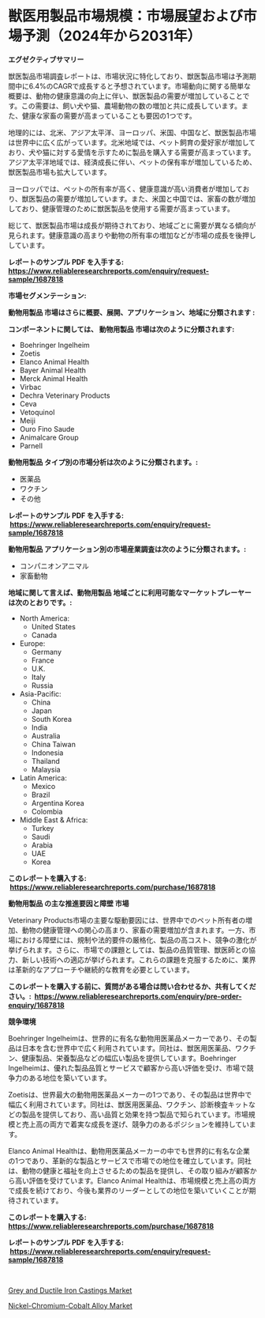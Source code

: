 <p><h1>獣医用製品市場規模：市場展望および市場予測（2024年から2031年）</h1></p><p><strong>エグゼクティブサマリー</strong></p>
<p><p>獣医製品市場調査レポートは、市場状況に特化しており、獣医製品市場は予測期間中に6.4%のCAGRで成長すると予想されています。市場動向に関する簡単な概要は、動物の健康意識の向上に伴い、獣医製品の需要が増加していることです。この需要は、飼い犬や猫、農場動物の数の増加と共に成長しています。また、健康な家畜の需要が高まっていることも要因の1つです。</p><p>地理的には、北米、アジア太平洋、ヨーロッパ、米国、中国など、獣医製品市場は世界中に広く広がっています。北米地域では、ペット飼育の愛好家が増加しており、犬や猫に対する愛情を示すために製品を購入する需要が高まっています。アジア太平洋地域では、経済成長に伴い、ペットの保有率が増加しているため、獣医製品市場も拡大しています。</p><p>ヨーロッパでは、ペットの所有率が高く、健康意識が高い消費者が増加しており、獣医製品の需要が増加しています。また、米国と中国では、家畜の数が増加しており、健康管理のために獣医製品を使用する需要が高まっています。</p><p>総じて、獣医製品市場は成長が期待されており、地域ごとに需要が異なる傾向が見られます。健康意識の高まりや動物の所有率の増加などが市場の成長を後押ししています。</p></p>
<p><strong>レポートのサンプル PDF を入手する: <a href="https://www.reliableresearchreports.com/enquiry/request-sample/1687818">https://www.reliableresearchreports.com/enquiry/request-sample/1687818</a></strong></p>
<p><strong>市場セグメンテーション:</strong></p>
<p><strong> 動物用製品 市場はさらに概要、展開、アプリケーション、地域に分類されます :</strong></p>
<p><strong>コンポーネントに関しては、 動物用製品 市場は次のように分類されます: &nbsp;</strong></p>
<p><ul><li>Boehringer Ingelheim</li><li>Zoetis</li><li>Elanco Animal Health</li><li>Bayer Animal Health</li><li>Merck Animal Health</li><li>Virbac</li><li>Dechra Veterinary Products</li><li>Ceva</li><li>Vetoquinol</li><li>Meiji</li><li>Ouro Fino Saude</li><li>Animalcare Group</li><li>Parnell</li></ul></p>
<p><strong> 動物用製品 タイプ別の市場分析は次のように分類されます。:</strong></p>
<p><ul><li>医薬品</li><li>ワクチン</li><li>その他</li></ul></p>
<p><strong>レポートのサンプル PDF を入手する: &nbsp;<a href="https://www.reliableresearchreports.com/enquiry/request-sample/1687818">https://www.reliableresearchreports.com/enquiry/request-sample/1687818</a></strong></p>
<p><strong> 動物用製品 アプリケーション別の市場産業調査は次のように分類されます。:</strong></p>
<p><ul><li>コンパニオンアニマル</li><li>家畜動物</li></ul></p>
<p><strong>地域に関して言えば、動物用製品 地域ごとに利用可能なマーケットプレーヤーは次のとおりです。:</strong></p>
<p><ul>
    <li>
        North America:
        <ul>
            <li>United States</li>
            <li>Canada</li>
        </ul>
    </li>
    <li>
        Europe:
        <ul>
            <li>Germany</li>
            <li>France</li>
            <li>U.K.</li>
            <li>Italy</li>
            <li>Russia</li>
        </ul>
    </li>
    <li>
        Asia-Pacific:
        <ul>
            <li>China</li>
            <li>Japan</li>
            <li>South Korea</li>
            <li>India</li>
            <li>Australia</li>
            <li>China Taiwan</li>
            <li>Indonesia</li>
            <li>Thailand</li>
            <li>Malaysia</li>
        </ul>
    </li>
    <li>
        Latin America:
        <ul>
            <li>Mexico</li>
            <li>Brazil</li>
            <li>Argentina Korea</li>
            <li>Colombia</li>
        </ul>
    </li>
    <li>
        Middle East & Africa:
        <ul>
            <li>Turkey</li>
            <li>Saudi</li>
            <li>Arabia</li>
            <li>UAE</li>
            <li>Korea</li>
        </ul>
    </li>
    </ul></p>
<p><strong>このレポートを購入する: &nbsp;<a href="https://www.reliableresearchreports.com/purchase/1687818">https://www.reliableresearchreports.com/purchase/1687818</a></strong></p>
<p><strong>動物用製品 の主な推進要因と障壁 市場</strong></p>
<p><p>Veterinary Products市場の主要な駆動要因には、世界中でのペット所有者の増加、動物の健康管理への関心の高まり、家畜の需要増加が含まれます。一方、市場における障壁には、規制や法的要件の厳格化、製品の高コスト、競争の激化が挙げられます。さらに、市場での課題としては、製品の品質管理、獣医師との協力、新しい技術への適応が挙げられます。これらの課題を克服するために、業界は革新的なアプローチや継続的な教育を必要としています。</p></p>
<p><strong>このレポートを購入する前に、質問がある場合は問い合わせるか、共有してください。:&nbsp; <a href="https://www.reliableresearchreports.com/enquiry/pre-order-enquiry/1687818">https://www.reliableresearchreports.com/enquiry/pre-order-enquiry/1687818</a></strong></p>
<p><strong>競争環境</strong></p>
<p><p>Boehringer Ingelheimは、世界的に有名な動物用医薬品メーカーであり、その製品は日本を含む世界中で広く利用されています。同社は、獣医用医薬品、ワクチン、健康製品、栄養製品などの幅広い製品を提供しています。Boehringer Ingelheimは、優れた製品品質とサービスで顧客から高い評価を受け、市場で競争力のある地位を築いています。</p><p>Zoetisは、世界最大の動物用医薬品メーカーの1つであり、その製品は世界中で幅広く利用されています。同社は、獣医用医薬品、ワクチン、診断検査キットなどの製品を提供しており、高い品質と効果を持つ製品で知られています。市場規模と売上高の両方で着実な成長を遂げ、競争力のあるポジションを維持しています。</p><p>Elanco Animal Healthは、動物用医薬品メーカーの中でも世界的に有名な企業の1つであり、革新的な製品とサービスで市場での地位を確立しています。同社は、動物の健康と福祉を向上させるための製品を提供し、その取り組みが顧客から高い評価を受けています。Elanco Animal Healthは、市場規模と売上高の両方で成長を続けており、今後も業界のリーダーとしての地位を築いていくことが期待されています。</p></p>
<p><strong>このレポートを購入する: &nbsp; <a href="https://www.reliableresearchreports.com/purchase/1687818">https://www.reliableresearchreports.com/purchase/1687818</a></strong></p>
<p><strong>レポートのサンプル PDF を入手する: &nbsp;<a href="https://www.reliableresearchreports.com/enquiry/request-sample/1687818">https://www.reliableresearchreports.com/enquiry/request-sample/1687818</a></strong><strong></strong></p>
<p>&nbsp;</p>
<p><p><a href="https://github.com/Sinjinluong3e0awx2m195k76/Market-Research-Report-List-1/blob/main/grey-and-ductile-iron-castings-market.md">Grey and Ductile Iron Castings Market</a></p><p><a href="https://simplistic-meeting-7ee.notion.site/Nickel-Chromium-Cobalt-Alloy-Market-Research-Report-Unlocks-Analysis-on-the-Market-Financial-Status--ea46f2d2bed040418cde98330dbb93fe">Nickel-Chromium-Cobalt Alloy Market</a></p></p>